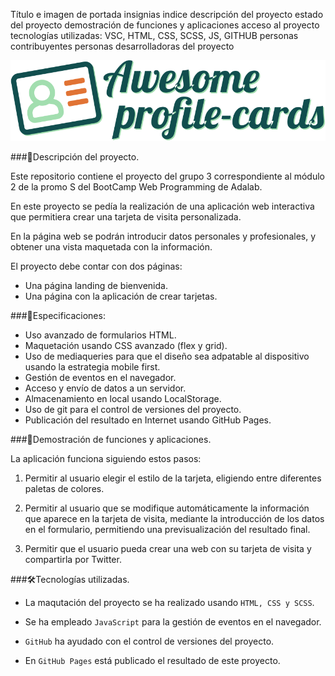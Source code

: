 Título e imagen de portada
insignias
indice
descripción del proyecto
estado del proyecto
demostración de funciones y aplicaciones
acceso al proyecto
tecnologías utilizadas: VSC, HTML, CSS, SCSS, JS, GITHUB
personas contribuyentes
personas desarrolladoras del proyecto

![Imagen del proyecto](./src/images/logo-awesome-profile-cards.svg)

###:book:Descripción del proyecto.

Este repositorio contiene el proyecto del grupo 3 correspondiente al módulo 2 de la promo S del BootCamp Web Programming de Adalab.

En este proyecto se pedía la realización de una aplicación web interactiva que permitiera crear una tarjeta de visita personalizada.

En la página web se podrán introducir datos personales y profesionales, y obtener una vista maquetada con la información.

El proyecto debe contar con dos páginas:

- Una página landing de bienvenida.
- Una página con la aplicación de crear tarjetas.

###:bookmark_tabs:Especificaciones:

- Uso avanzado de formularios HTML.
- Maquetación usando CSS avanzado (flex y grid).
- Uso de mediaqueries para que el diseño sea adpatable al dispositivo usando la estrategia mobile first.
- Gestión de eventos en el navegador.
- Acceso y envío de datos a un servidor.
- Almacenamiento en local usando LocalStorage.
- Uso de git para el control de versiones del proyecto.
- Publicación del resultado en Internet usando GitHub Pages.

###:pushpin:Demostración de funciones y aplicaciones.

La aplicación funciona siguiendo estos pasos:

1. Permitir al usuario elegir el estilo de la tarjeta, eligiendo entre diferentes paletas de colores.

2. Permitir al usuario que se modifique automáticamente la información que aparece en la tarjeta de visita, mediante la introducción de los datos en el formulario, permitiendo una previsualización del resultado final.

3. Permitir que el usuario pueda crear una web con su tarjeta de visita y compartirla por Twitter.

###:hammer_and_wrench:Tecnologías utilizadas.

- La maqutación del proyecto se ha realizado usando `HTML, CSS y SCSS`.

- Se ha empleado `JavaScript` para la gestión de eventos en el navegador.

- `GitHub` ha ayudado con el control de versiones del proyecto.

- En `GitHub Pages` está publicado el resultado de este proyecto.
